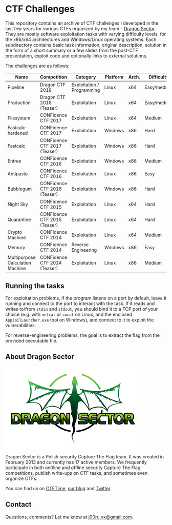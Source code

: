 # CTF Challenges

This repository contains an archive of CTF challenges I developed in the last few years for various CTFs organized by my team – [Dragon Sector](https://dragonsector.pl/). They are mostly software exploitation tasks with varying difficulty levels, for the x86/x64 architectures and Windows/Linux operating systems. Each subdirectory contains basic task information, original description, solution in the form of a short summary or a few slides from the post-CTF presentation, exploit code and optionally links to external solutions.

The challenges are as follows:

| Name                             | Competition                  | Category                   | Platform | Arch. | Difficulty  |
|----------------------------------|------------------------------|----------------------------|----------|-------|-------------|
| Pipeline                         | Dragon CTF 2018              | Exploitation / Programming | Linux    | x64   | Easy/medium |
| Production                       | Dragon CTF 2018 (Teaser)     | Exploitation               | Linux    | x64   | Easy/medium |
| Filesystem                       | CONFidence CTF 2017          | Exploitation               | Linux    | x64   | Medium      |
| Fastcalc-hardened                | CONFidence CTF 2017          | Exploitation               | Windows  | x86   | Hard        |
| Fastcalc                         | CONFidence CTF 2017 (Teaser) | Exploitation               | Windows  | x86   | Hard        |
| Entree                           | CONFidence CTF 2016          | Exploitation               | Windows  | x86   | Medium      |
| Antipasto                        | CONFidence CTF 2016          | Exploitation               | Linux    | x86   | Easy        |
| Bubblegum                        | CONFidence CTF 2016 (Teaser) | Exploitation               | Windows  | x86   | Hard        |
| Night Sky                        | CONFidence CTF 2015          | Exploitation               | Linux    | x64   | Hard        |
| Quarantine                       | CONFidence CTF 2015 (Teaser) | Exploitation               | Linux    | x64   | Hard        |
| Crypto Machine                   | CONFidence CTF 2014          | Exploitation               | Linux    | x64   | Medium      |
| Memory                           | CONFidence CTF 2014          | Reverse Engineering        | Windows  | x86   | Easy        |
| Multipurpose Calculation Machine | CONFidence CTF 2014 (Teaser) | Exploitation               | Linux    | x86   | Medium      |

## Running the tasks

For exploitation problems, if the program listens on a port by default, leave it running and connect to the port to interact with the task. If it reads and writes to/from `stdin` and `stdout`, you should bind it to a TCP port of your choice (e.g. with `netcat` or `socat` on Linux, and the enclosed `AppJailLauncher.exe` tool on Windows), and connect to it to exploit the vulnerabilities.

For reverse-engineering problems, the goal is to extract the flag from the provided executable file.

## About Dragon Sector

![Dragon Sector](logo.png)

Dragon Sector is a Polish security Capture The Flag team. It was created in February 2013 and currently has 17 active members. We frequently participate in both on0line and offline security Capture The Flag competitions, publish write-ups on CTF tasks, and sometimes even organize CTFs.

You can find us on [CTFTime](https://ctftime.org/team/3329), [our blog](https://blog.dragonsector.pl/) and [Twitter](https://twitter.com/DragonSectorCTF).

## Contact

Questions, comments? Let me know at j00ru.vx@gmail.com.
